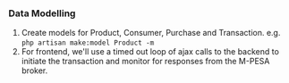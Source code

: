### Data Modelling
1. Create models for Product, Consumer, Purchase and Transaction. e.g. `php artisan make:model Product -m`
2. For frontend, we'll use a timed out loop of ajax calls to the backend to initiate the transaction and monitor for responses from the M-PESA broker. 